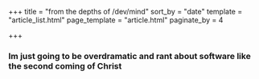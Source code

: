 +++
title = "from the depths of /dev/mind"
sort_by = "date"
template = "article_list.html"
page_template = "article.html"
paginate_by = 4

+++

### Im just going to be overdramatic and rant about software like the second coming of Christ
